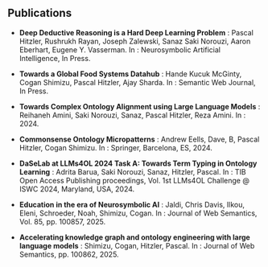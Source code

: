 ## Publications

- **Deep Deductive Reasoning is a Hard Deep Learning Problem** : Pascal Hitzler, Rushrukh Rayan, Joseph Zalewski, Sanaz Saki Norouzi, Aaron Eberhart, Eugene Y. Vasserman. In : Neurosymbolic Artificial Intelligence, In Press.

- **Towards a Global Food Systems Datahub** : Hande Kucuk McGinty, Cogan Shimizu, Pascal Hitzler, Ajay Sharda. In : Semantic Web Journal, In Press.

- **Towards Complex Ontology Alignment using Large Language Models** : Reihaneh Amini, Saki Norouzi, Sanaz, Pascal Hitzler, Reza Amini. In : 2024.

- **Commonsense Ontology Micropatterns** : Andrew Eells, Dave, B, Pascal Hitzler, Cogan Shimizu. In : Springer, Barcelona, ES, 2024.

- **DaSeLab at LLMs4OL 2024 Task A: Towards Term Typing in Ontology Learning** : Adrita Barua, Saki Norouzi, Sanaz, Hitzler, Pascal. In : TIB Open Access Publishing proceedings, Vol. 1st LLMs4OL Challenge @ ISWC 2024,  Maryland, USA, 2024.

- **Education in the era of Neurosymbolic AI** : Jaldi, Chris Davis, Ilkou, Eleni, Schroeder, Noah, Shimizu, Cogan. In : Journal of Web Semantics, Vol. 85, pp. 100857, 2025.

- **Accelerating knowledge graph and ontology engineering with large language models** : Shimizu, Cogan, Hitzler, Pascal. In : Journal of Web Semantics, pp. 100862, 2025.